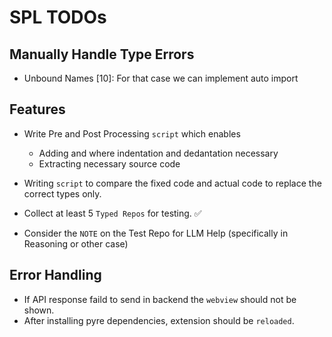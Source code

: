# SPL TODOs

## Manually Handle Type Errors

- Unbound Names [10]: For that case we can implement auto import

## Features

- Write Pre and Post Processing `script` which enables

  - Adding <IND> and <DED> where indentation and dedantation necessary
  - Extracting necessary source code

- Writing `script` to compare the fixed code and actual code to replace the correct types only.

- Collect at least 5 `Typed Repos` for testing. ✅

- Consider the `NOTE` on the Test Repo for LLM Help (specifically in Reasoning or other case)

## Error Handling

- If API response faild to send in backend the `webview` should not be shown.
- After installing pyre dependencies, extension should be `reloaded`.
